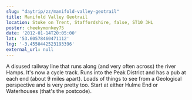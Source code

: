 ```yaml
---
slug: "daytrip/zz/manifold-valley-geotrail"
title: Manifold Valley Geotrail
location: Stoke on Trent, Staffordshire, false, ST10 3HL
poster: cheekymonkey75
date: '2012-01-14T20:05:00'
lat: '53.60578460471112'
lng: '-3.4550442523193396'
external_url: null
---
```


A disused railway line that runs along (and very often across) the river Hamps. It's now a cycle track. Runs into the Peak District and has a pub at each end (about 9 miles apart).  Loads of things to see from a Geological perspective and is very pretty too. Start at either Hulme End or Waterhouses (that's the postcode).
